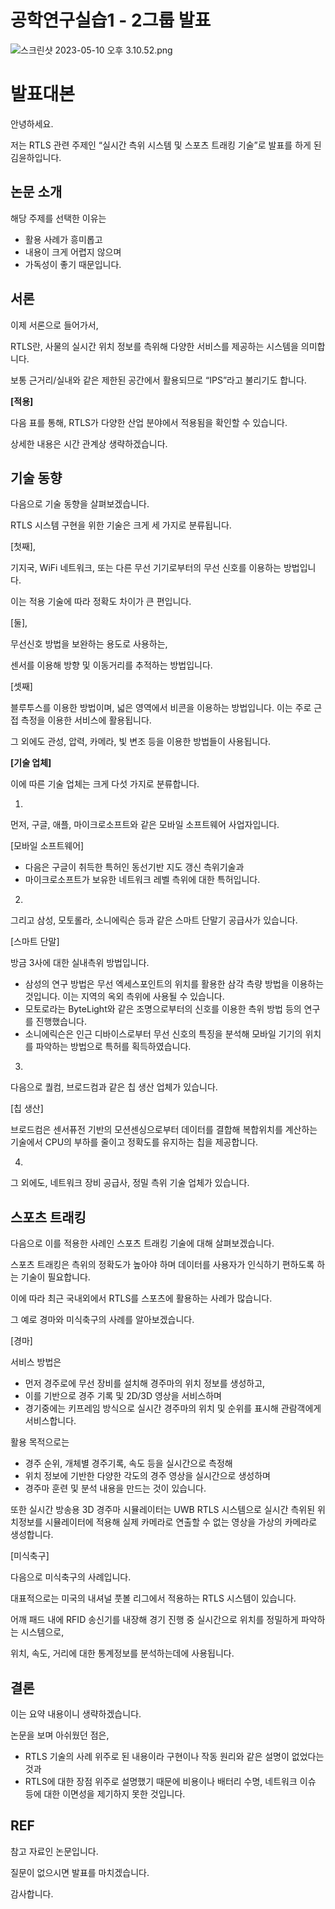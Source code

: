 # 공학연구실습1 - 2그룹 발표

![스크린샷 2023-05-10 오후 3.10.52.png](%E1%84%80%E1%85%A9%E1%86%BC%E1%84%92%E1%85%A1%E1%86%A8%E1%84%8B%E1%85%A7%E1%86%AB%E1%84%80%E1%85%AE%E1%84%89%E1%85%B5%E1%86%AF%E1%84%89%E1%85%B3%E1%86%B81%20-%202%E1%84%80%E1%85%B3%E1%84%85%E1%85%AE%E1%86%B8%20%E1%84%87%E1%85%A1%E1%86%AF%E1%84%91%E1%85%AD%20ce3ed42e0f884350b7c1cc099d67f7ac/%25E1%2584%2589%25E1%2585%25B3%25E1%2584%258F%25E1%2585%25B3%25E1%2584%2585%25E1%2585%25B5%25E1%2586%25AB%25E1%2584%2589%25E1%2585%25A3%25E1%2586%25BA_2023-05-10_%25E1%2584%258B%25E1%2585%25A9%25E1%2584%2592%25E1%2585%25AE_3.10.52.png)

# 발표대본

안녕하세요.

저는 RTLS 관련 주제인 “실시간 측위 시스템 및 스포츠 트래킹 기술”로 발표를 하게 된 김윤하입니다.

## 논문 소개

해당 주제를 선택한 이유는

- 활용 사례가 흥미롭고
- 내용이 크게 어렵지 않으며
- 가독성이 좋기 때문입니다.

## 서론

이제 서론으로 들어가서,

RTLS란, 사물의 실시간 위치 정보를 측위해 다양한 서비스를 제공하는 시스템을 의미합니다.

보통 근거리/실내와 같은 제한된 공간에서 활용되므로 “IPS”라고 불리기도 합니다.

**[적용]**

다음 표를 통해, RTLS가  다양한 산업 분야에서 적용됨을 확인할 수 있습니다. 

상세한 내용은 시간 관계상 생략하겠습니다.

## 기술 동향

다음으로 기술 동향을 살펴보겠습니다.

RTLS 시스템 구현을 위한 기술은 크게 세 가지로 분류됩니다.

[첫째], 

기지국, WiFi 네트워크, 또는 다른 무선 기기로부터의 무선 신호를 이용하는 방법입니다.

이는 적용 기술에 따라 정확도 차이가 큰 편입니다.

[둘], 

무선신호 방법을 보완하는 용도로 사용하는,

센서를 이용해 방향 및 이동거리를 추적하는 방법입니다.

[셋째]

블루투스를 이용한 방법이며, 넓은 영역에서 비콘을 이용하는 방법입니다. 이는 주로 근접 측정을 이용한 서비스에 활용됩니다.

그 외에도 관성, 압력, 카메라, 빛 변조 등을 이용한 방법들이 사용됩니다.

**[기술 업체]**

이에 따른 기술 업체는 크게 다섯 가지로 분류합니다.

1.

먼저, 구글, 애플, 마이크로소프트와 같은 모바일 소프트웨어 사업자입니다.

[모바일 소프트웨어]

- 다음은 구글이 취득한 특허인 동선기반 지도 갱신 측위기술과
- 마이크로소프트가 보유한 네트워크 레벨 측위에 대한 특허입니다.

2.

그리고 삼성, 모토롤라, 소니에릭슨 등과 같은 스마트 단말기 공급사가 있습니다.

[스마트 단말]

방금 3사에 대한 실내측위 방법입니다.

- 삼성의 연구 방법은 무선 엑세스포인트의 위치를 활용한 삼각 측량 방법을 이용하는 것입니다. 이는 지역의 옥외 측위에 사용될 수 있습니다.
- 모토로라는 ByteLight와 같은 조명으로부터의 신호를 이용한 측위 방법 등의 연구를 진행했습니다.
- 소니에릭슨은 인근 디바이스로부터 무선 신호의 특징을 분석해 모바일 기기의 위치를 파악하는 방법으로 특허를 획득하였습니다.

3.

다음으로 퀄컴, 브로드컴과 같은 칩 생산 업체가 있습니다.

[칩 생산]

브로드컴은 센서퓨전 기반의 모션센싱으로부터 데이터를 결합해 복합위치를 계산하는 기술에서 CPU의 부하를 줄이고 정확도를 유지하는 칩을 제공합니다.

4.

그 외에도, 네트워크 장비 공급사, 정밀 측위 기술 업체가 있습니다.

## 스포츠 트래킹

다음으로 이를 적용한 사례인 스포츠 트래킹 기술에 대해 살펴보겠습니다.

스포츠 트래킹은 측위의 정확도가 높아야 하며 데이터를 사용자가 인식하기 편하도록 하는 기술이 필요합니다. 

이에 따라 최근 국내외에서 RTLS를 스포츠에 활용하는 사례가 많습니다.

그 예로 경마와 미식축구의 사례를 알아보겠습니다.

[경마]

서비스 방법은

- 먼저 경주로에 무선 장비를 설치해 경주마의 위치 정보를 생성하고,
- 이를 기반으로 경주 기록 및 2D/3D 영상을 서비스하며
- 경기중에는 키프레임 방식으로 실시간 경주마의 위치 및 순위를 표시해 관람객에게 서비스합니다.

활용 목적으로는

- 경주 순위, 개체별 경주기록, 속도 등을 실시간으로 측정해
- 위치 정보에 기반한 다양한 각도의 경주 영상을 실시간으로 생성하며
- 경주마 훈련 및 분석 내용을 만드는 것이 있습니다.

또한 실시간 방송용 3D 경주마 시뮬레이터는 UWB RTLS 시스템으로 실시간 측위된 위치정보를 시뮬레이터에 적용해 실제 카메라로 연출할 수 없는 영상을 가상의 카메라로 생성합니다.

[미식축구]

다음으로 미식축구의 사례입니다.

대표적으로는 미국의 내셔널 풋볼 리그에서 적용하는 RTLS 시스템이 있습니다.

어깨 패드 내에 RFID 송신기를 내장해 경기 진행 중 실시간으로 위치를 정밀하게 파악하는 시스템으로,

위치, 속도, 거리에 대한 통계정보를 분석하는데에 사용됩니다.

## 결론

이는 요약 내용이니 생략하겠습니다.

논문을 보며 아쉬웠던 점은, 

- RTLS 기술의 사례 위주로 된 내용이라 구현이나 작동 원리와 같은 설명이 없었다는 것과
- RTLS에 대한 장점 위주로 설명했기 때문에 비용이나 배터리 수명, 네트워크 이슈 등에 대한 이면성을 제기하지 못한 것입니다.

## REF

참고 자료인 논문입니다.

질문이 없으시면 발표를 마치겠습니다.

감사합니다.